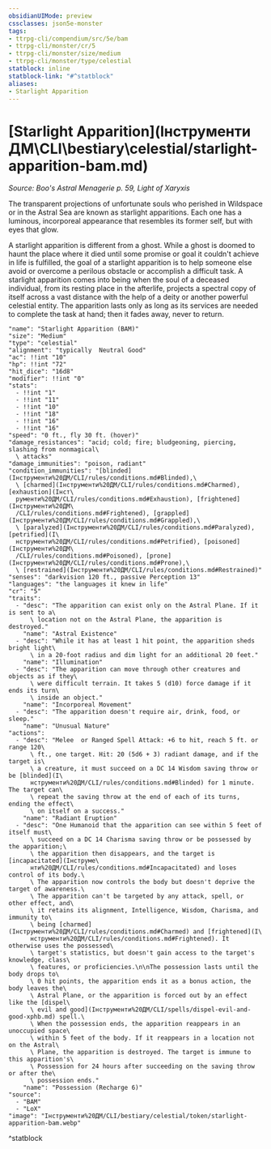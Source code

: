 ```yaml
---
obsidianUIMode: preview
cssclasses: json5e-monster
tags:
- ttrpg-cli/compendium/src/5e/bam
- ttrpg-cli/monster/cr/5
- ttrpg-cli/monster/size/medium
- ttrpg-cli/monster/type/celestial
statblock: inline
statblock-link: "#^statblock"
aliases:
- Starlight Apparition
---
```

# [Starlight Apparition](Інструменти ДМ\CLI\bestiary\celestial/starlight-apparition-bam.md)
*Source: Boo's Astral Menagerie p. 59, Light of Xaryxis*  

The transparent projections of unfortunate souls who perished in Wildspace or in the Astral Sea are known as starlight apparitions. Each one has a luminous, incorporeal appearance that resembles its former self, but with eyes that glow.

A starlight apparition is different from a ghost. While a ghost is doomed to haunt the place where it died until some promise or goal it couldn't achieve in life is fulfilled, the goal of a starlight apparition is to help someone else avoid or overcome a perilous obstacle or accomplish a difficult task. A starlight apparition comes into being when the soul of a deceased individual, from its resting place in the afterlife, projects a spectral copy of itself across a vast distance with the help of a deity or another powerful celestial entity. The apparition lasts only as long as its services are needed to complete the task at hand; then it fades away, never to return.

```statblock
"name": "Starlight Apparition (BAM)"
"size": "Medium"
"type": "celestial"
"alignment": "typically  Neutral Good"
"ac": !!int "10"
"hp": !!int "72"
"hit_dice": "16d8"
"modifier": !!int "0"
"stats":
  - !!int "1"
  - !!int "11"
  - !!int "10"
  - !!int "18"
  - !!int "16"
  - !!int "16"
"speed": "0 ft., fly 30 ft. (hover)"
"damage_resistances": "acid; cold; fire; bludgeoning, piercing, slashing from nonmagical\
  \ attacks"
"damage_immunities": "poison, radiant"
"condition_immunities": "[blinded](Інструменти%20ДМ/CLI/rules/conditions.md#Blinded),\
  \ [charmed](Інструменти%20ДМ/CLI/rules/conditions.md#Charmed), [exhaustion](Інст\
  рументи%20ДМ/CLI/rules/conditions.md#Exhaustion), [frightened](Інструменти%20ДМ\
  /CLI/rules/conditions.md#Frightened), [grappled](Інструменти%20ДМ/CLI/rules/conditions.md#Grappled),\
  \ [paralyzed](Інструменти%20ДМ/CLI/rules/conditions.md#Paralyzed), [petrified](І\
  нструменти%20ДМ/CLI/rules/conditions.md#Petrified), [poisoned](Інструменти%20ДМ\
  /CLI/rules/conditions.md#Poisoned), [prone](Інструменти%20ДМ/CLI/rules/conditions.md#Prone),\
  \ [restrained](Інструменти%20ДМ/CLI/rules/conditions.md#Restrained)"
"senses": "darkvision 120 ft., passive Perception 13"
"languages": "the languages it knew in life"
"cr": "5"
"traits":
  - "desc": "The apparition can exist only on the Astral Plane. If it is sent to a\
      \ location not on the Astral Plane, the apparition is destroyed."
    "name": "Astral Existence"
  - "desc": "While it has at least 1 hit point, the apparition sheds bright light\
      \ in a 20-foot radius and dim light for an additional 20 feet."
    "name": "Illumination"
  - "desc": "The apparition can move through other creatures and objects as if they\
      \ were difficult terrain. It takes 5 (d10) force damage if it ends its turn\
      \ inside an object."
    "name": "Incorporeal Movement"
  - "desc": "The apparition doesn't require air, drink, food, or sleep."
    "name": "Unusual Nature"
"actions":
  - "desc": "Melee  or Ranged Spell Attack: +6 to hit, reach 5 ft. or range 120\
      \ ft., one target. Hit: 20 (5d6 + 3) radiant damage, and if the target is\
      \ a creature, it must succeed on a DC 14 Wisdom saving throw or be [blinded](І\
      нструменти%20ДМ/CLI/rules/conditions.md#Blinded) for 1 minute. The target can\
      \ repeat the saving throw at the end of each of its turns, ending the effect\
      \ on itself on a success."
    "name": "Radiant Eruption"
  - "desc": "One Humanoid that the apparition can see within 5 feet of itself must\
      \ succeed on a DC 14 Charisma saving throw or be possessed by the apparition;\
      \ the apparition then disappears, and the target is [incapacitated](Інструме\
      нти%20ДМ/CLI/rules/conditions.md#Incapacitated) and loses control of its body.\
      \ The apparition now controls the body but doesn't deprive the target of awareness.\
      \ The apparition can't be targeted by any attack, spell, or other effect, and\
      \ it retains its alignment, Intelligence, Wisdom, Charisma, and immunity to\
      \ being [charmed](Інструменти%20ДМ/CLI/rules/conditions.md#Charmed) and [frightened](І\
      нструменти%20ДМ/CLI/rules/conditions.md#Frightened). It otherwise uses the possessed\
      \ target's statistics, but doesn't gain access to the target's knowledge, class\
      \ features, or proficiencies.\n\nThe possession lasts until the body drops to\
      \ 0 hit points, the apparition ends it as a bonus action, the body leaves the\
      \ Astral Plane, or the apparition is forced out by an effect like the [dispel\
      \ evil and good](Інструменти%20ДМ/CLI/spells/dispel-evil-and-good-xphb.md) spell.\
      \ When the possession ends, the apparition reappears in an unoccupied space\
      \ within 5 feet of the body. If it reappears in a location not on the Astral\
      \ Plane, the apparition is destroyed. The target is immune to this apparition's\
      \ Possession for 24 hours after succeeding on the saving throw or after the\
      \ possession ends."
    "name": "Possession (Recharge 6)"
"source":
  - "BAM"
  - "LoX"
"image": "Інструменти%20ДМ/CLI/bestiary/celestial/token/starlight-apparition-bam.webp"
```
^statblock